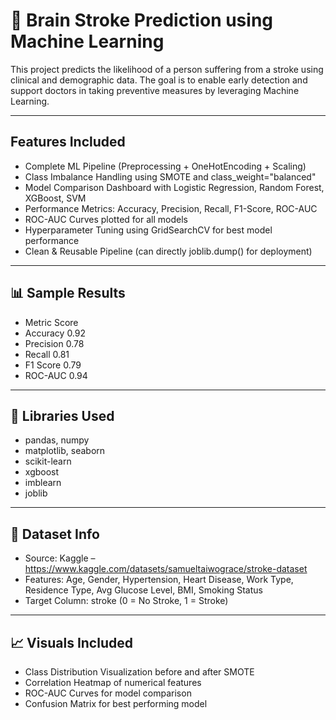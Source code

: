 # 🧠 Brain Stroke Prediction using Machine Learning

This project predicts the likelihood of a person suffering from a stroke using clinical and demographic data.
The goal is to enable early detection and support doctors in taking preventive measures by leveraging Machine Learning.

---

## Features Included

* Complete ML Pipeline (Preprocessing + OneHotEncoding + Scaling)
* Class Imbalance Handling using SMOTE and class_weight="balanced"
* Model Comparison Dashboard with Logistic Regression, Random Forest, XGBoost, SVM
* Performance Metrics: Accuracy, Precision, Recall, F1-Score, ROC-AUC
* ROC-AUC Curves plotted for all models
* Hyperparameter Tuning using GridSearchCV for best model performance
* Clean & Reusable Pipeline (can directly joblib.dump() for deployment)

---

## 📊 Sample Results 
* Metric	      Score
* Accuracy	    0.92
* Precision	    0.78
* Recall	      0.81
* F1 Score	    0.79
* ROC-AUC	      0.94
  
--- 

## 🧰 Libraries Used
* pandas, numpy
* matplotlib, seaborn
* scikit-learn
* xgboost
* imblearn
* joblib
  
---

## 🧪 Dataset Info
* Source: Kaggle – https://www.kaggle.com/datasets/samueltaiwograce/stroke-dataset
* Features: Age, Gender, Hypertension, Heart Disease, Work Type, Residence Type, Avg Glucose Level, BMI, Smoking Status
* Target Column: stroke (0 = No Stroke, 1 = Stroke)
  
---

## 📈 Visuals Included
* Class Distribution Visualization before and after SMOTE
* Correlation Heatmap of numerical features
* ROC-AUC Curves for model comparison
* Confusion Matrix for best performing model
